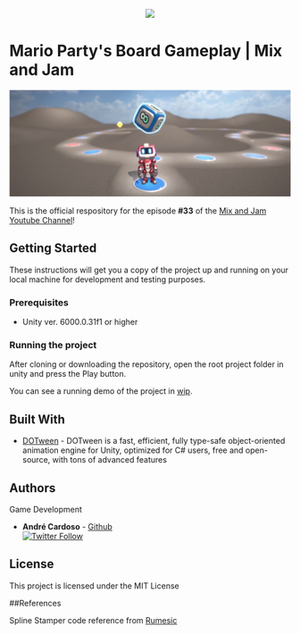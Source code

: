 
<p align="center">
    <img width="400px" src="http://mixandjam.com/wp-content/uploads/2019/11/git.png">    
</p>

# Mario Party's Board Gameplay | Mix and Jam

<p align="center">
<img width="900px" src="https://github.com/mixandjam/MarioParty-Board/blob/main/Assets/Textures/Readme/banner.png?raw=true">
</p>

This is the official respository for the episode <b>#33</b> of the [Mix and Jam Youtube Channel](https://www.youtube.com/c/MixAndJam)!

## Getting Started

These instructions will get you a copy of the project up and running on your local machine for development and testing purposes.

### Prerequisites

-  Unity ver. 6000.0.31f1 or higher

### Running the project

After cloning or downloading the repository, open the root project folder in unity and press the Play button.

You can see a running demo of the project in [wip](https://youtu.be/I1dAZuWurw4).

## Built With

* [DOTween](http://dotween.demigiant.com/) - DOTween is a fast, efficient, fully type-safe object-oriented animation engine for Unity, optimized for C# users, free and open-source, with tons of advanced features

## Authors

Game Development
* **André Cardoso** - [Github](https://github.com/cardosoandre)
<br>[![Twitter Follow](https://img.shields.io/twitter/follow/andre_mc.svg?style=social)](https://twitter.com/andre_mc)

## License

This project is licensed under the MIT License

##References

Spline Stamper code reference from [Rumesic](https://github.com/Rumesic/spline-stamper-unity-terrain-tool)
